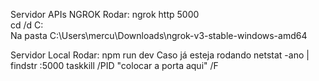 Servidor APIs NGROK
Rodar: ngrok http 5000  
cd /d C:\
Na pasta C:\Users\mercu\Downloads\ngrok-v3-stable-windows-amd64  


Servidor Local
Rodar: npm run dev
Caso já esteja rodando
netstat -ano | findstr :5000
taskkill /PID "colocar a porta aqui" /F